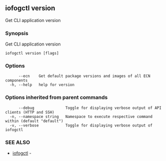 ## iofogctl version

Get CLI application version

### Synopsis

Get CLI application version

```
iofogctl version [flags]
```

### Options

```
      --ecn    Get default package versions and images of all ECN components
  -h, --help   help for version
```

### Options inherited from parent commands

```
      --debug              Toggle for displaying verbose output of API clients (HTTP and SSH)
  -n, --namespace string   Namespace to execute respective command within (default "default")
  -v, --verbose            Toggle for displaying verbose output of iofogctl
```

### SEE ALSO

* [iofogctl](iofogctl.md)	 - 


